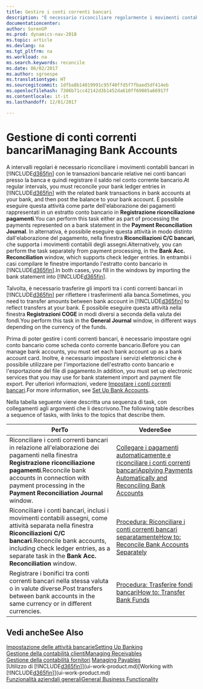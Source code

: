 ```yaml
---
title: Gestire i conti correnti bancari
description: "È necessario riconciliare regolarmente i movimenti contabili bancari in Dynamics NAV con le transazioni bancarie correlate nei conti bancari."
documentationcenter: 
author: SorenGP
ms.prod: dynamics-nav-2018
ms.topic: article
ms.devlang: na
ms.tgt_pltfrm: na
ms.workload: na
ms.search.keywords: reconcile
ms.date: 06/02/2017
ms.author: sgroespe
ms.translationtype: HT
ms.sourcegitcommit: 1dfba8b14019991c95f40ffd5f7fbaed5df414eb
ms.openlocfilehash: 7306b71cc42142d3b1452da610ff69085a66917f
ms.contentlocale: it-it
ms.lasthandoff: 12/01/2017

---
```

# <a name="managing-bank-accounts"></a><span data-ttu-id="f059d-103">Gestione di conti correnti bancari</span><span class="sxs-lookup"><span data-stu-id="f059d-103">Managing Bank Accounts</span></span>
<span data-ttu-id="f059d-104">A intervalli regolari è necessario riconciliare i movimenti contabili bancari in [!INCLUDE[d365fin](includes/d365fin_md.md)] con le transazioni bancarie relative nei conti bancari presso la banca e quindi registrare il saldo nel conto corrente bancario.</span><span class="sxs-lookup"><span data-stu-id="f059d-104">At regular intervals, you must reconcile your bank ledger entries in [!INCLUDE[d365fin](includes/d365fin_md.md)] with the related bank transactions in bank accounts at your bank, and then post the balance to your bank account.</span></span> <span data-ttu-id="f059d-105">È possibile eseguire questa attività come parte dell'elaborazione dei pagamenti rappresentati in un estratto conto bancario in **Registrazione riconciliazione pagamenti**.</span><span class="sxs-lookup"><span data-stu-id="f059d-105">You can perform this task either as part of processing the payments represented on a bank statement in the **Payment Reconciliation Journal**.</span></span> <span data-ttu-id="f059d-106">In alternativa, è possibile eseguire questa attività in modo distinto dall'elaborazione del pagamento, nella finestra **Riconciliazioni C/C bancari**, che supporta i movimenti contabili degli assegni.</span><span class="sxs-lookup"><span data-stu-id="f059d-106">Alternatively, you can perform the task separately from payment processing, in the **Bank Acc. Reconciliation** window, which supports check ledger entries.</span></span> <span data-ttu-id="f059d-107">In entrambi i casi compilare le finestre importando l'estratto conto bancario in [!INCLUDE[d365fin](includes/d365fin_md.md)].</span><span class="sxs-lookup"><span data-stu-id="f059d-107">In both cases, you fill in the windows by importing the bank statement into [!INCLUDE[d365fin](includes/d365fin_md.md)].</span></span>

<span data-ttu-id="f059d-108">Talvolta, è necessario trasferire gli importi tra i conti correnti bancari in [!INCLUDE[d365fin](includes/d365fin_md.md)] per riflettere i trasferimenti alla banca.</span><span class="sxs-lookup"><span data-stu-id="f059d-108">Sometimes, you need to transfer amounts between bank account in [!INCLUDE[d365fin](includes/d365fin_md.md)] to reflect transfers at your bank.</span></span> <span data-ttu-id="f059d-109">È possibile eseguire questa attività nella finestra **Registrazioni COGE** in modi diversi a seconda della valuta dei fondi.</span><span class="sxs-lookup"><span data-stu-id="f059d-109">You perform this task in the **General Journal** window, in different ways depending on the currency of the funds.</span></span>

<span data-ttu-id="f059d-110">Prima di poter gestire i conti correnti bancari, è necessario impostare ogni conto bancario come scheda conto corrente bancario.</span><span class="sxs-lookup"><span data-stu-id="f059d-110">Before you can manage bank accounts, you must set each bank account up as a bank account card.</span></span> <span data-ttu-id="f059d-111">Inoltre, è necessario impostare i servizi elettronici che è possibile utilizzare per l'importazione dell'estratto conto bancario e l'esportazione del file di pagamento.</span><span class="sxs-lookup"><span data-stu-id="f059d-111">In addition, you must set up electronic services that you may use for bank statement import and payment file export.</span></span> <span data-ttu-id="f059d-112">Per ulteriori informazioni, vedere [Impostare i conti correnti bancari](bank-setup-banking.md).</span><span class="sxs-lookup"><span data-stu-id="f059d-112">For more information, see [Set Up Bank Accounts](bank-setup-banking.md).</span></span>

<span data-ttu-id="f059d-113">Nella tabella seguente viene descritta una sequenza di task, con collegamenti agli argomenti che li descrivono.</span><span class="sxs-lookup"><span data-stu-id="f059d-113">The following table describes a sequence of tasks, with links to the topics that describe them.</span></span>

| <span data-ttu-id="f059d-114">Per</span><span class="sxs-lookup"><span data-stu-id="f059d-114">To</span></span> | <span data-ttu-id="f059d-115">Vedere</span><span class="sxs-lookup"><span data-stu-id="f059d-115">See</span></span> |
| --- | --- |
| <span data-ttu-id="f059d-116">Riconciliare i conti correnti bancari in relazione all'elaborazione dei pagamenti nella finestra **Registrazione riconciliazione pagamenti**.</span><span class="sxs-lookup"><span data-stu-id="f059d-116">Reconcile bank accounts in connection with payment processing in the **Payment Reconciliation Journal** window.</span></span> |[<span data-ttu-id="f059d-117">Collegare i pagamenti automaticamente e riconciliare i conti correnti bancari</span><span class="sxs-lookup"><span data-stu-id="f059d-117">Applying Payments Automatically and Reconciling Bank Accounts</span></span>](receivables-apply-payments-auto-reconcile-bank-accounts.md) |
| <span data-ttu-id="f059d-118">Riconciliare i conti bancari, inclusi i movimenti contabili assegni, come attività separata nella finestra **Riconciliazioni C/C bancari**.</span><span class="sxs-lookup"><span data-stu-id="f059d-118">Reconcile bank accounts, including check ledger entries, as a separate task in the **Bank Acc. Reconciliation** window.</span></span> |[<span data-ttu-id="f059d-119">Procedura: Riconciliare i conti correnti bancari separatamente</span><span class="sxs-lookup"><span data-stu-id="f059d-119">How to: Reconcile Bank Accounts Separately</span></span>](bank-how-reconcile-bank-accounts-separately.md) |
| <span data-ttu-id="f059d-120">Registrare i bonifici tra conti correnti bancari nella stessa valuta o in valute diverse.</span><span class="sxs-lookup"><span data-stu-id="f059d-120">Post transfers between bank accounts in the same currency or in different currencies.</span></span> |[<span data-ttu-id="f059d-121">Procedura: Trasferire fondi bancari</span><span class="sxs-lookup"><span data-stu-id="f059d-121">How to: Transfer Bank Funds</span></span>](bank-how-transfer-bank-funds.md) |

## <a name="see-also"></a><span data-ttu-id="f059d-122">Vedi anche</span><span class="sxs-lookup"><span data-stu-id="f059d-122">See Also</span></span>
[<span data-ttu-id="f059d-123">Impostazione delle attività bancarie</span><span class="sxs-lookup"><span data-stu-id="f059d-123">Setting Up Banking</span></span>](bank-setup-banking.md)  
[<span data-ttu-id="f059d-124">Gestione della contabilità clienti</span><span class="sxs-lookup"><span data-stu-id="f059d-124">Managing Receivables</span></span>](receivables-manage-receivables.md)  
<span data-ttu-id="f059d-125">[Gestione della contabilità fornitori](payables-manage-payables.md)  </span><span class="sxs-lookup"><span data-stu-id="f059d-125">[Managing Payables](payables-manage-payables.md)  </span></span>  
<span data-ttu-id="f059d-126">[Utilizzo di [!INCLUDE[d365fin](includes/d365fin_md.md)]](ui-work-product.md)</span><span class="sxs-lookup"><span data-stu-id="f059d-126">[Working with [!INCLUDE[d365fin](includes/d365fin_md.md)]](ui-work-product.md)</span></span>  
[<span data-ttu-id="f059d-127">Funzionalità aziendali generali</span><span class="sxs-lookup"><span data-stu-id="f059d-127">General Business Functionality</span></span>](ui-across-business-areas.md)  

